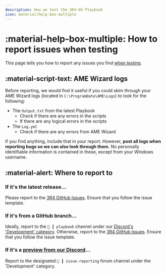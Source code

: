 ```yaml
---
description: How we test the 3R4-OS Playbook
icon: material/help-box-multiple
---
```


# :material-help-box-multiple: How to report issues when testing

This page tells you how to report any issues you find [when testing](what-to-test.md).

## :material-script-text: AME Wizard logs

Before reporting, we would find it useful if you could skim through your AME Wizard logs (located in `C:\ProgramData\AME\Logs`) to look for the following:

- The `Output.txt` from the latest Playbook
    - Check if there are any errors in the scripts
    - If there are any logical errors in the scripts
- The `Log.yml`
    - Check if there are any errors from AME Wizard

If you find anything, include that in your report. However, **post all logs when reporting bugs so we can also look through them.** No personally identifiable information is contained in these, except from your Windows username.

## :material-alert: Where to report to

### If it's the latest release...

Please report to the [3R4 GitHub Issues](https://github.com/Atlas-OS/Atlas/issues). Ensure that you follow the issue template.

### If it's from a GitHub branch...

Ideally, report to the `📘 ┃ playbook` channel under our [Discord's 'Development' category](../../general-faq/testing-nightly-builds.md). Otherwise, report to the [3R4 GitHub Issues](https://github.com/Atlas-OS/Atlas/issues). Ensure that you follow the issue template.

### If it's a [preview from our Discord](../../general-faq/testing-nightly-builds.md)...

Report to the designated `🧪 ┃ issue-reporting` forum channel under the 'Development' category.
